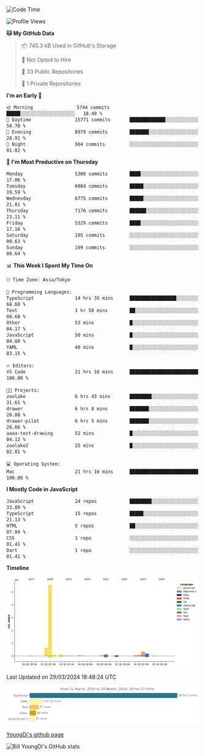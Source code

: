 <!--START_SECTION:waka-->
![Code Time](http://img.shields.io/badge/Code%20Time-544%20hrs%2040%20mins-blue)

![Profile Views](http://img.shields.io/badge/Profile%20Views-1-blue)

**🐱 My GitHub Data** 

> 📦 745.3 kB Used in GitHub's Storage 
 > 
> 🚫 Not Opted to Hire
 > 
> 📜 33 Public Repositories 
 > 
> 🔑 1 Private Repositories 
 > 
**I'm an Early 🐤** 

```text
🌞 Morning                5744 commits        █████░░░░░░░░░░░░░░░░░░░░   18.49 % 
🌆 Daytime                15771 commits       █████████████░░░░░░░░░░░░   50.78 % 
🌃 Evening                8979 commits        ███████░░░░░░░░░░░░░░░░░░   28.91 % 
🌙 Night                  564 commits         ░░░░░░░░░░░░░░░░░░░░░░░░░   01.82 % 
```
📅 **I'm Most Productive on Thursday** 

```text
Monday                   5300 commits        ████░░░░░░░░░░░░░░░░░░░░░   17.06 % 
Tuesday                  6084 commits        █████░░░░░░░░░░░░░░░░░░░░   19.59 % 
Wednesday                6775 commits        █████░░░░░░░░░░░░░░░░░░░░   21.81 % 
Thursday                 7176 commits        ██████░░░░░░░░░░░░░░░░░░░   23.11 % 
Friday                   5329 commits        ████░░░░░░░░░░░░░░░░░░░░░   17.16 % 
Saturday                 195 commits         ░░░░░░░░░░░░░░░░░░░░░░░░░   00.63 % 
Sunday                   199 commits         ░░░░░░░░░░░░░░░░░░░░░░░░░   00.64 % 
```


📊 **This Week I Spent My Time On** 

```text
🕑︎ Time Zone: Asia/Tokyo

💬 Programming Languages: 
TypeScript               14 hrs 35 mins      █████████████████░░░░░░░░   68.60 % 
Text                     1 hr 50 mins        ██░░░░░░░░░░░░░░░░░░░░░░░   08.68 % 
Other                    53 mins             █░░░░░░░░░░░░░░░░░░░░░░░░   04.17 % 
JavaScript               50 mins             █░░░░░░░░░░░░░░░░░░░░░░░░   04.00 % 
YAML                     40 mins             █░░░░░░░░░░░░░░░░░░░░░░░░   03.15 % 

🔥 Editors: 
VS Code                  21 hrs 16 mins      █████████████████████████   100.00 % 

🐱‍💻 Projects: 
zoolake                  6 hrs 43 mins       ████████░░░░░░░░░░░░░░░░░   31.61 % 
drawer                   6 hrs 8 mins        ███████░░░░░░░░░░░░░░░░░░   28.88 % 
drawer-pilot             6 hrs 5 mins        ███████░░░░░░░░░░░░░░░░░░   28.66 % 
aaaa-test-drawing        52 mins             █░░░░░░░░░░░░░░░░░░░░░░░░   04.12 % 
zoolake2                 25 mins             █░░░░░░░░░░░░░░░░░░░░░░░░   02.01 % 

💻 Operating System: 
Mac                      21 hrs 16 mins      █████████████████████████   100.00 % 
```

**I Mostly Code in JavaScript** 

```text
JavaScript               24 repos            ████████░░░░░░░░░░░░░░░░░   33.80 % 
TypeScript               15 repos            █████░░░░░░░░░░░░░░░░░░░░   21.13 % 
HTML                     5 repos             ██░░░░░░░░░░░░░░░░░░░░░░░   07.04 % 
CSS                      1 repo              ░░░░░░░░░░░░░░░░░░░░░░░░░   01.41 % 
Dart                     1 repo              ░░░░░░░░░░░░░░░░░░░░░░░░░   01.41 % 
```



**Timeline**

![Lines of Code chart](https://raw.githubusercontent.com/Youngdi/Youngdi/master/assets/bar_graph.png)


 Last Updated on 29/03/2024 18:48:24 UTC
<!--END_SECTION:waka-->

![wakatime](./images/stat.svg)

[YoungDi's github page](https://youngdi.github.io)

![Bill YoungDi's GitHub stats](https://github-readme-stats.vercel.app/api?username=youngdi&count_private=true&show_icons=true)
